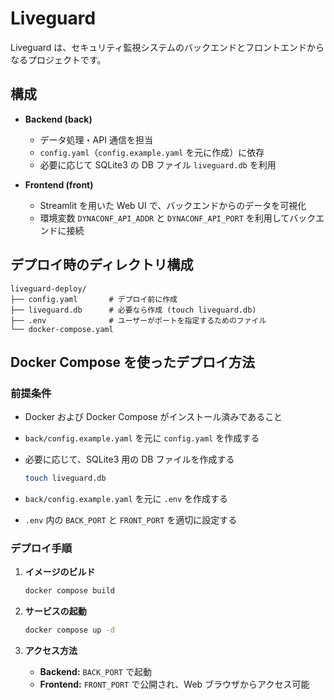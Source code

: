 # Liveguard

Liveguard は、セキュリティ監視システムのバックエンドとフロントエンドからなるプロジェクトです。

## 構成

- **Backend (back)**
    - データ処理・API 通信を担当
    - `config.yaml`（`config.example.yaml` を元に作成）に依存
    - 必要に応じて SQLite3 の DB ファイル `liveguard.db` を利用

- **Frontend (front)**
    - Streamlit を用いた Web UI で、バックエンドからのデータを可視化
    - 環境変数 `DYNACONF_API_ADDR` と `DYNACONF_API_PORT` を利用してバックエンドに接続

## デプロイ時のディレクトリ構成

```
liveguard-deploy/
├── config.yaml       # デプロイ前に作成
├── liveguard.db      # 必要なら作成 (touch liveguard.db)
├── .env              # ユーザーがポートを指定するためのファイル
└── docker-compose.yaml
```

## Docker Compose を使ったデプロイ方法

### 前提条件

- Docker および Docker Compose がインストール済みであること
- `back/config.example.yaml` を元に `config.yaml` を作成する
- 必要に応じて、SQLite3 用の DB ファイルを作成する

  ```sh
  touch liveguard.db
  ```
- `back/config.example.yaml` を元に `.env` を作成する
- `.env` 内の `BACK_PORT` と `FRONT_PORT` を適切に設定する

### デプロイ手順

1. **イメージのビルド**

   ```sh
   docker compose build
   ```

2. **サービスの起動**

   ```sh
   docker compose up -d
   ```

3. **アクセス方法**

    - **Backend:** `BACK_PORT` で起動
    - **Frontend:** `FRONT_PORT` で公開され、Web ブラウザからアクセス可能
